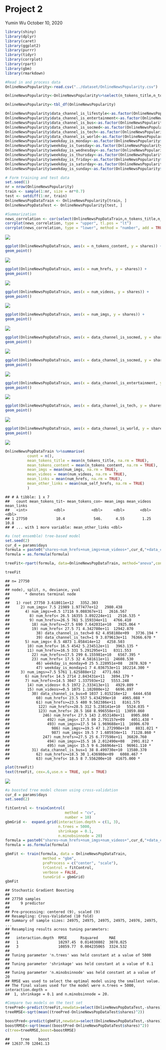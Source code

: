 Project 2
================
Yumin Wu
October 10, 2020

``` r
library(shiny)
library(dplyr)
library(caret)
library(ggplot2)
library(purrr)
library(tidyr)
library(corrplot)
library(rpart)
library(gbm)
library(rmarkdown)
```

``` r
#Read in and process data
OnlineNewsPopularity<-read.csv("../dataset/OnlineNewsPopularity.csv")

OnlineNewsPopularity<-OnlineNewsPopularity%>%select(n_tokens_title,n_tokens_content,num_hrefs,num_self_hrefs,num_imgs,num_videos,data_channel_is_lifestyle,data_channel_is_entertainment,data_channel_is_bus,data_channel_is_socmed,data_channel_is_tech,data_channel_is_world,weekday_is_monday,weekday_is_tuesday,weekday_is_wednesday,weekday_is_thursday,weekday_is_friday,weekday_is_saturday,weekday_is_sunday,shares)

OnlineNewsPopularity<-tbl_df(OnlineNewsPopularity)

OnlineNewsPopularity$data_channel_is_lifestyle<-as.factor(OnlineNewsPopularity$data_channel_is_lifestyle)
OnlineNewsPopularity$data_channel_is_entertainment<-as.factor(OnlineNewsPopularity$data_channel_is_entertainment)
OnlineNewsPopularity$data_channel_is_bus<-as.factor(OnlineNewsPopularity$data_channel_is_bus)
OnlineNewsPopularity$data_channel_is_socmed<-as.factor(OnlineNewsPopularity$data_channel_is_socmed)
OnlineNewsPopularity$data_channel_is_tech<-as.factor(OnlineNewsPopularity$data_channel_is_tech)
OnlineNewsPopularity$data_channel_is_world<-as.factor(OnlineNewsPopularity$data_channel_is_world)
OnlineNewsPopularity$weekday_is_monday<-as.factor(OnlineNewsPopularity$weekday_is_monday)
OnlineNewsPopularity$weekday_is_tuesday<-as.factor(OnlineNewsPopularity$weekday_is_tuesday)
OnlineNewsPopularity$weekday_is_wednesday<-as.factor(OnlineNewsPopularity$weekday_is_wednesday)
OnlineNewsPopularity$weekday_is_thursday<-as.factor(OnlineNewsPopularity$weekday_is_thursday)
OnlineNewsPopularity$weekday_is_friday<-as.factor(OnlineNewsPopularity$weekday_is_friday)
OnlineNewsPopularity$weekday_is_saturday<-as.factor(OnlineNewsPopularity$weekday_is_saturday)
OnlineNewsPopularity$weekday_is_sunday<-as.factor(OnlineNewsPopularity$weekday_is_sunday)
```

``` r
# Form training and test data
set.seed(1)
nr = nrow(OnlineNewsPopularity)
train <- sample(1:nr, size = nr*0.7)
test <- setdiff(1:nr, train)
OnlineNewsPopDataTrain <- OnlineNewsPopularity[train, ]
OnlineNewsPopDataTest <- OnlineNewsPopularity[test, ]
```

``` r
#Summarization
news_correlation <- cor(select(OnlineNewsPopDataTrain,n_tokens_title,n_tokens_content,num_hrefs, num_self_hrefs,num_imgs,num_videos,shares))
corrplot(news_correlation, type = "upper", tl.pos = "lt")
corrplot(news_correlation, type = "lower", method = "number", add = TRUE, tl.pos = "n")
```

![](project2_st558_files/figure-markdown_github/unnamed-chunk-4-1.png)

``` r
ggplot(OnlineNewsPopDataTrain, aes(x = n_tokens_content, y = shares)) +
geom_point() 
```

![](project2_st558_files/figure-markdown_github/unnamed-chunk-4-2.png)

``` r
ggplot(OnlineNewsPopDataTrain, aes(x = num_hrefs, y = shares)) +
geom_point() 
```

![](project2_st558_files/figure-markdown_github/unnamed-chunk-4-3.png)

``` r
ggplot(OnlineNewsPopDataTrain, aes(x = num_videos, y = shares)) +
geom_point() 
```

![](project2_st558_files/figure-markdown_github/unnamed-chunk-4-4.png)

``` r
ggplot(OnlineNewsPopDataTrain, aes(x = num_imgs, y = shares)) +
geom_point()
```

![](project2_st558_files/figure-markdown_github/unnamed-chunk-4-5.png)

``` r
ggplot(OnlineNewsPopDataTrain, aes(x = data_channel_is_socmed, y = shares)) +
geom_point() 
```

![](project2_st558_files/figure-markdown_github/unnamed-chunk-4-6.png)

``` r
ggplot(OnlineNewsPopDataTrain, aes(x = data_channel_is_socmed, y = shares)) +
geom_point() 
```

![](project2_st558_files/figure-markdown_github/unnamed-chunk-4-7.png)

``` r
ggplot(OnlineNewsPopDataTrain, aes(x = data_channel_is_entertainment, y = shares)) +
geom_point() 
```

![](project2_st558_files/figure-markdown_github/unnamed-chunk-4-8.png)

``` r
ggplot(OnlineNewsPopDataTrain, aes(x = data_channel_is_tech, y = shares)) +
geom_point() 
```

![](project2_st558_files/figure-markdown_github/unnamed-chunk-4-9.png)

``` r
ggplot(OnlineNewsPopDataTrain, aes(x = data_channel_is_world, y = shares)) +
geom_point() 
```

![](project2_st558_files/figure-markdown_github/unnamed-chunk-4-10.png)

``` r
OnlineNewsPopDataTrain %>%summarise(
          count = n(),
          mean_tokens_title = mean(n_tokens_title, na.rm = TRUE),
          mean_tokens_content = mean(n_tokens_content, na.rm = TRUE),
          mean_imgs = mean(num_imgs, na.rm = TRUE),
          mean_videos = mean(num_videos, na.rm = TRUE),
          mean_links = mean(num_hrefs, na.rm = TRUE),
          mean_other_links = mean(num_self_hrefs, na.rm = TRUE)
          )
```

    ## # A tibble: 1 x 7
    ##   count mean_tokens_tit~ mean_tokens_con~ mean_imgs mean_videos mean_links
    ##   <int>            <dbl>            <dbl>     <dbl>       <dbl>      <dbl>
    ## 1 27750             10.4             546.      4.55        1.25       10.8
    ## # ... with 1 more variable: mean_other_links <dbl>

``` r
#a (not ensemble) tree-based model
set.seed(2)
cur_d = params$days
formula = paste0("shares~num_hrefs+num_imgs+num_videos+",cur_d,"+data_channel_is_world+data_channel_is_tech+data_channel_is_socmed+data_channel_is_bus+data_channel_is_entertainment")
formula = as.formula(formula)

treeFit<-rpart(formula, data=OnlineNewsPopDataTrain, method="anova",control=rpart.control(minsplit=20, cp=0.001) )

treeFit
```

    ## n= 27750 
    ## 
    ## node), split, n, deviance, yval
    ##       * denotes terminal node
    ## 
    ##   1) root 27750 3.618011e+12   3352.303  
    ##     2) num_imgs< 7.5 21989 1.977477e+12   2980.438  
    ##       4) num_imgs>=0.5 17116 9.088367e+11   2616.567  
    ##         8) num_hrefs< 26.5 16355 3.892224e+11   2516.535 *
    ##         9) num_hrefs>=26.5 761 5.159334e+11   4766.410  
    ##          18) num_hrefs>=27.5 690 7.642031e+10   3925.064 *
    ##          19) num_hrefs< 27.5 71 4.342780e+11  12942.870  
    ##            38) data_channel_is_tech=0 62 4.858188e+09   3736.194 *
    ##            39) data_channel_is_tech=1 9 3.879613e+11  76366.670 *
    ##       5) num_imgs< 0.5 4873 1.058414e+12   4258.503  
    ##        10) num_hrefs< 16.5 4542 5.234512e+11   3963.135 *
    ##        11) num_hrefs>=16.5 331 5.291295e+11   8311.553  
    ##          22) num_hrefs>=17.5 299 6.155981e+10   6567.395 *
    ##          23) num_hrefs< 17.5 32 4.581611e+11  24608.530  
    ##            46) weekday_is_monday=0 25 5.228951e+08   2878.920 *
    ##            47) weekday_is_monday=1 7 4.036753e+11 102214.300 *
    ##     3) num_imgs>=7.5 5761 1.625888e+12   4771.663  
    ##       6) num_hrefs< 14.5 2714 2.843431e+11   3894.179 *
    ##       7) num_hrefs>=14.5 3047 1.337593e+12   5553.248  
    ##        14) num_videos< 0.5 1972 2.333413e+11   4929.809 *
    ##        15) num_videos>=0.5 1075 1.102080e+12   6696.897  
    ##          30) data_channel_is_bus=0 1037 1.015216e+12   6444.658  
    ##            60) num_hrefs< 23.5 557 5.434299e+10   4965.088 *
    ##            61) num_hrefs>=23.5 480 9.582386e+11   8161.575  
    ##             122) num_hrefs>=28.5 312 5.238141e+10   5524.035 *
    ##             123) num_hrefs< 28.5 168 8.996558e+11  13059.860  
    ##               246) num_hrefs< 27.5 143 2.053140e+11   8905.860  
    ##                 492) num_imgs< 17.5 89 2.791157e+09   4051.438 *
    ##                 493) num_imgs>=17.5 54 1.969688e+11  16906.670  
    ##                   986) num_imgs>=19.5 47 1.272998e+10   8831.021 *
    ##                   987) num_imgs< 19.5 7 1.605934e+11  71128.860 *
    ##               247) num_hrefs>=27.5 25 6.777598e+11  36820.760  
    ##                 494) num_imgs>=15.5 16 2.012490e+08   2991.812 *
    ##                 495) num_imgs< 15.5 9 6.266964e+11  96961.110 *
    ##          31) data_channel_is_bus=1 38 8.499730e+10  13580.370  
    ##            62) num_hrefs>=18.5 30 1.436980e+09   6088.467 *
    ##            63) num_hrefs< 18.5 8 7.556200e+10  41675.000 *

``` r
plot(treeFit)
text(treeFit, cex=.6,use.n = TRUE, xpd = TRUE)
```

![](project2_st558_files/figure-markdown_github/unnamed-chunk-5-1.png)

``` r
#a boosted tree model chosen using cross-validation
cur_d = params$days
set.seed(2)

fitControl <- trainControl(
                           method = "cv",
                           number = 10)
gbmGrid <-  expand.grid(interaction.depth = c(1, 3), 
                        n.trees = 5000, 
                        shrinkage = 0.1,
                        n.minobsinnode = 20)
formula = paste0("shares~num_hrefs+num_imgs+num_videos+",cur_d,"+data_channel_is_world+data_channel_is_tech+data_channel_is_socmed+data_channel_is_bus+data_channel_is_entertainment")
formula = as.formula(formula)

gbmFit <- train(formula, data = OnlineNewsPopDataTrain, 
                 method = "gbm", 
                 preProcess = c("center", "scale"),
                 trControl = fitControl, 
                 verbose = FALSE, 
                 tuneGrid = gbmGrid)
gbmFit
```

    ## Stochastic Gradient Boosting 
    ## 
    ## 27750 samples
    ##     9 predictor
    ## 
    ## Pre-processing: centered (9), scaled (9) 
    ## Resampling: Cross-Validated (10 fold) 
    ## Summary of sample sizes: 24975, 24975, 24975, 24975, 24976, 24975, ... 
    ## Resampling results across tuning parameters:
    ## 
    ##   interaction.depth  RMSE      Rsquared     MAE     
    ##   1                  10297.45  0.014030802  3078.025
    ##   3                  10859.77  0.004235065  3324.532
    ## 
    ## Tuning parameter 'n.trees' was held constant at a value of 5000
    ## 
    ## Tuning parameter 'shrinkage' was held constant at a value of 0.1
    ## 
    ## Tuning parameter 'n.minobsinnode' was held constant at a value of 20
    ## RMSE was used to select the optimal model using the smallest value.
    ## The final values used for the model were n.trees = 5000, interaction.depth =
    ##  1, shrinkage = 0.1 and n.minobsinnode = 20.

``` r
#Compare two models on the test set
treePred<-predict(treeFit,newdata=select(OnlineNewsPopDataTest,-shares))
treeRMSE<-sqrt(mean((treePred-OnlineNewsPopDataTest$shares)^2))

boostPred<-predict(gbmFit,newdata=select(OnlineNewsPopDataTest,-shares),n.trees=5000)
boostRMSE<-sqrt(mean((boostPred-OnlineNewsPopDataTest$shares)^2))
c(tree=treeRMSE,boost=boostRMSE)
```

    ##     tree    boost 
    ## 12637.70 12041.13
